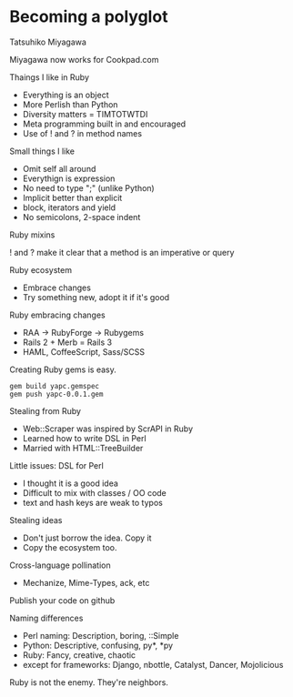 # Becoming a polyglot

Tatsuhiko Miyagawa

Miyagawa now works for Cookpad.com

Thaings I like in Ruby
* Everything is an object
* More Perlish than Python
* Diversity matters = TIMTOTWTDI
* Meta programming built in and encouraged
* Use of ! and ? in method names

Small things I like
* Omit self all around
* Everythign is expression
* No need to type ";" (unlike Python)
* Implicit better than explicit
* block, iterators and yield
* No semicolons, 2-space indent

Ruby mixins

! and ? make it clear that a method is an imperative or query

Ruby ecosystem
* Embrace changes
* Try something new, adopt it if it's good

Ruby embracing changes
* RAA -> RubyForge -> Rubygems
* Rails 2 + Merb = Rails 3
* HAML, CoffeeScript, Sass/SCSS

Creating Ruby gems is easy.

    gem build yapc.gemspec
    gem push yapc-0.0.1.gem

Stealing from Ruby
* Web::Scraper was inspired by ScrAPI in Ruby
* Learned how to write DSL in Perl
* Married with HTML::TreeBuilder

Little issues: DSL for Perl
* I thought it is a good idea
* Difficult to mix with classes / OO code
* text and hash keys are weak to typos

Stealing ideas
* Don't just borrow the idea. Copy it
* Copy the ecosystem too.

Cross-language pollination
* Mechanize, Mime-Types, ack, etc

Publish your code on github

Naming differences
* Perl naming: Description, boring, ::Simple
* Python: Descriptive, confusing, py*, *py
* Ruby: Fancy, creative, chaotic
* except for frameworks: Django, nbottle, Catalyst, Dancer, Mojolicious

Ruby is not the enemy. They're neighbors.
